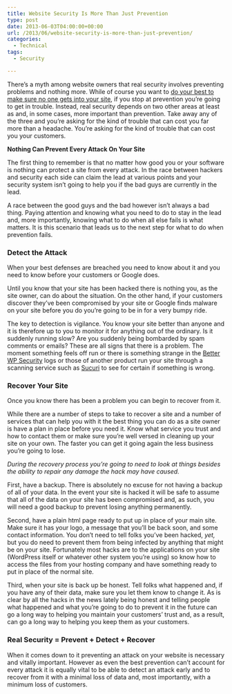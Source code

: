 ```yaml
---
title: Website Security Is More Than Just Prevention
type: post
date: 2013-06-03T04:00:00+00:00
url: /2013/06/website-security-is-more-than-just-prevention/
categories:
  - Technical
tags:
  - Security

---
```

There’s a myth among website owners that real security involves preventing problems and nothing more. While of course you want to [do your best to make sure no one gets into your site][1], if you stop at prevention you’re going to get in trouble. Instead, real security depends on two other areas at least as and, in some cases, more important than prevention. Take away any of the three and you’re asking for the kind of trouble that can cost you far more than a headache. You’re asking for the kind of trouble that can cost you your customers.

**Nothing Can Prevent Every Attack On Your Site**

The first thing to remember is that no matter how good you or your software is nothing can protect a site from every attack. In the race between hackers and security each side can claim the lead at various points and your security system isn’t going to help you if the bad guys are currently in the lead.

A race between the good guys and the bad however isn’t always a bad thing. Paying attention and knowing what you need to do to stay in the lead and, more importantly, knowing what to do when all else fails is what matters. It is this scenario that leads us to the next step for what to do when prevention fails.

### Detect the Attack

When your best defenses are breached you need to know about it and you need to know before your customers or Google does.

Until you know that your site has been hacked there is nothing you, as the site owner, can do about the situation. On the other hand, if your customers discover they’ve been compromised by your site or Google finds malware on your site before you do you’re going to be in for a very bumpy ride.

The key to detection is vigilance. You know your site better than anyone and it is therefore up to you to monitor it for anything out of the ordinary. Is it suddenly running slow? Are you suddenly being bombarded by spam comments or emails? These are all signs that there is a problem. The moment something feels off run or there is something strange in the [Better WP Security][2] logs or those of another product run your site through a scanning service such as <a title="Sucuri Sitecheck" href="http://sitecheck.sucuri.net/scanner/" target="_blank" rel="noopener noreferrer">Sucuri</a> to see for certain if something is wrong.

### Recover Your Site

Once you know there has been a problem you can begin to recover from it.

While there are a number of steps to take to recover a site and a number of services that can help you with it the best thing you can do as a site owner is have a plan in place before you need it. Know what service you trust and how to contact them or make sure you’re well versed in cleaning up your site on your own. The faster you can get it going again the less business you’re going to lose.

_During the recovery process you’re going to need to look at things besides the ability to repair any damage the hack may have caused._

First, have a backup. There is absolutely no excuse for not having a backup of all of your data. In the event your site is hacked it will be safe to assume that all of the data on your site has been compromised and, as such, you will need a good backup to prevent losing anything permanently.

Second, have a plain html page ready to put up in place of your main site. Make sure it has your logo, a message that you’ll be back soon, and some contact information. You don’t need to tell folks you’ve been hacked,&nbsp;_yet,_ but you do need to prevent them from being infected by anything that might be on your site. Fortunately most hacks are to the applications on your site (WordPress itself or whatever other system you’re using) so know how to access the files from your hosting company and have something ready to put in place of the normal site.

Third, when your site is back up be honest. Tell folks what happened and, if you have any of their data, make sure you let them know to change it. As is clear by all the hacks in the news lately being honest and telling people what happened and what you’re going to do to prevent it in the future can go a long way to helping you maintain your customers’ trust and, as a result, can go a long way to helping you keep them as your customers.

### Real Security = Prevent + Detect + Recover

When it comes down to it preventing an attack on your website is necessary and vitally important. However as even the best prevention can’t account for every attack it is equally vital to be able to detect an attack early and to recover from it with a minimal loss of data and, most importantly, with a minimum loss of customers.

 [1]: /2011/08/the-3-most-important-ways-to-keep-your-website-safe/
 [2]: https://wordpress.org/plugins/better-wp-security/ "Better WP Security"